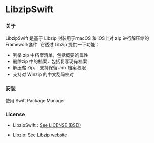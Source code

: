 # LibzipSwift

### 关于

LibzipSwift 是基于 Libzip 封装用于macOS 和 iOS上对 zip 进行解压缩的 Framework套件. 
它透过 Libzip 提供一下功能：
- 列举 zip 中档案清单，包括概要的属性
- 删除zip 中的档案，包括复写现有档案
- 解压缩 Zip， 支持保留Unix 档案权限 
- 支持对 Winzip 的中文乱码校对

### 安装

使用 Swift Package Manager


### License

- LibzipSwift : [See LICENSE (BSD)](https://github.com/abbeycode/UnzipKit/blob/master/LICENSE)

- Libzip: [See Libzip website](https://libzip.org/license/)

